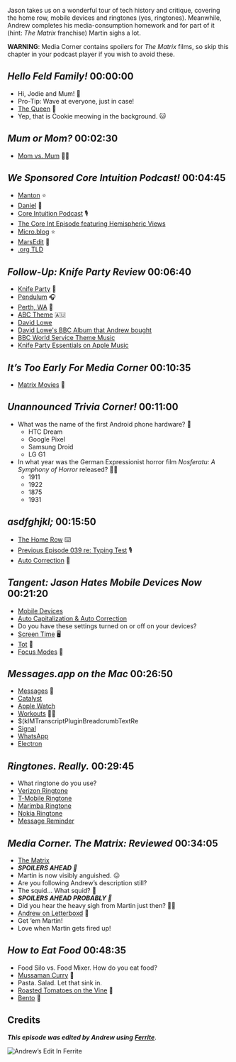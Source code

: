 Jason takes us on a wonderful tour of tech history and critique, covering the home row, mobile devices and ringtones (yes, ringtones). Meanwhile, Andrew completes his media-consumption homework and for part of it (hint: _The Matrix_ franchise) Martin sighs a lot. 

**WARNING**: Media Corner contains spoilers for _The Matrix_ films, so skip this chapter in your podcast player if you wish to avoid these.

## _Hello Feld Family!_ 00:00:00

- Hi, Jodie and Mum! 👋
- Pro-Tip: Wave at everyone, just in case!
- [The Queen](https://www.royal.uk/her-majesty-the-queen) 👑
- Yep, that is Cookie meowing in the background. 🐱

## _Mum or Mom?_ 00:02:30

- [Mom vs. Mum](https://www.writerscentre.com.au/blog/qa-mum-vs-mom-the-mother-of-all-battles/) 🙋‍♀️

## _We Sponsored Core Intuition Podcast!_ 00:04:45

- [Manton](https://www.manton.org) ⭐️
- [Daniel](https://bitsplitting.org) 🚀
- [Core Intuition Podcast](https://coreint.org) 🎙
- [The Core Int Episode featuring Hemispheric Views](https://coreint.org/2022/01/episode-498-i-agree-its-preposterous/)
- [Micro.blog](https://micro.blog) ⭐️
- [MarsEdit](https://redsweater.com/marsedit/) 🚀
- [.org TLD](https://en.wikipedia.org/wiki/.org)

## _Follow-Up: Knife Party Review_ 00:06:40

- [Knife Party](https://knifeparty.com) 🔪
- [Pendulum](https://pendulum.com) 🎧
- [Perth, WA](https://en.wikipedia.org/wiki/Perth) 🦘
- [ABC Theme](https://www.youtube.com/watch?v=3iysSJ51sRc) 🇦🇺
- [David Lowe](https://davidlowemusic.com)
- [David Lowe's BBC Album that Andrew bought](https://davidlowemusic.com/product/bbc-world-the-music-david-lowe-2/)
- [BBC World Service Theme Music](https://www.theguardian.com/media/2018/sep/09/bbc-world-service-new-theme-tune)
- [Knife Party Essentials on Apple Music](https://music.apple.com/us/playlist/knife-party-essentials/pl.b970ed1bcce34aceb09fc84fe02c39c6)

## _It’s Too Early For Media Corner_ 00:10:35

- [Matrix Movies](https://en.wikipedia.org/wiki/The_Matrix_(franchise)) 🍿

## _Unannounced Trivia Corner!_ 00:11:00

- What was the name of the first Android phone hardware? 📱
   - HTC Dream
   - Google Pixel
   - Samsung Droid
   - LG G1
- In what year was the German Expressionist horror film _Nosferatu: A Symphony of Horror_ released? 🧛‍♂️
   - 1911
   - 1922
   - 1875
   - 1931

## _asdfghjkl;_ 00:15:50

- [The Home Row](https://en.wikipedia.org/wiki/Touch_typing#Home_row) ⌨️
- [Previous Episode 039 re: Typing Test](https://listen.hemisphericviews.com/039) 🎙
- [Auto Correction](https://support.apple.com/en-us/HT207525) 📱

## _Tangent: Jason Hates Mobile Devices Now_ 00:21:20

- [Mobile Devices](https://en.wikipedia.org/wiki/Mobile_device)
- [Auto Capitalization & Auto Correction](https://support.apple.com/en-us/HT207525)
- Do you have these settings turned on or off on your devices?
- [Screen Time](https://support.apple.com/en-us/HT208982) 🖥
- [Tot](https://tot.rocks) 📝
- [Focus Modes](https://support.apple.com/en-us/HT212608) 🔎

## _Messages.app on the Mac_ 00:26:50

- [Messages](https://en.wikipedia.org/wiki/Messages_(Apple)) 💬
- [Catalyst](https://developer.apple.com/mac-catalyst/)
- [Apple Watch](https://en.wikipedia.org/wiki/Apple_Watch)
- [Workouts](https://www.apple.com/apple-fitness-plus/) 🏋️‍♀️
- $(kIMTranscriptPluginBreadcrumbTextRe
- [Signal](https://signal.org)
- [WhatsApp](https://www.whatsapp.com/)
- [Electron](https://www.electronjs.org)

## _Ringtones. Really._ 00:29:45

- What ringtone do you use?
- [Verizon Ringtone](https://www.youtube.com/watch?v=FR57QNBctWw)
- [T-Mobile Ringtone](https://www.youtube.com/watch?v=dNhbT6VeQIo)
- [Marimba Ringtone](https://www.youtube.com/watch?v=FTcXZqIZxbA)
- [Nokia Ringtone](https://www.youtube.com/watch?v=Vk4KK-gh0FM)
- [Message Reminder](https://www.iphonefaq.org/archives/972218)

## _Media Corner. The Matrix: Reviewed_ 00:34:05

- [The Matrix](https://en.wikipedia.org/wiki/The_Matrix)
- **_SPOILERS AHEAD 🚨_**
- Martin is now visibly anguished. 😖
- Are you following Andrew’s description still?
- The squid... What squid? 🦑
- **_SPOILERS AHEAD PROBABLY 🚨_**
- Did you hear the heavy sigh from Martin just then? 😮‍💨
- [Andrew on Letterboxd](https://letterboxd.com/canion/) 📼
- Get ‘em Martin!
- Love when Martin gets fired up!

## _How to Eat Food_ 00:48:35

- Food Silo vs. Food Mixer. How do you eat food?
- [Mussaman Curry](https://www.recipetineats.com/massaman-curry/) 🥘
- Pasta. Salad. Let that sink in.
- [Roasted Tomatoes on the Vine](https://www.appharvest.com/recipe/roasted-tomatoes-on-the-vine/) 🍅
- [Bento](https://en.wikipedia.org/wiki/Bento) 🍱





## Credits

**_This episode was edited by Andrew using_** [**_Ferrite_**](https://www.wooji-juice.com/products/ferrite).

![Andrew’s Edit In Ferrite](https://cdn.hemisphericviews.com/Hemispheric%20Views%20Episode%20047%20Edit.png)
